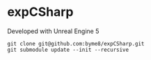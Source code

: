 # expCSharp

Developed with Unreal Engine 5


```
git clone git@github.com:byme8/expCSharp.git
git submodule update --init --recursive
```